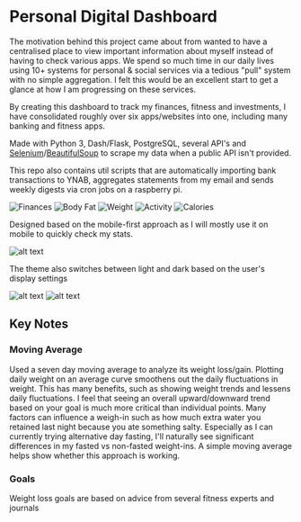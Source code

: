 # Personal Digital Dashboard

The motivation behind this project came about from wanted to have a centralised place to view important information about myself instead of having to check various apps. We spend so much time in our daily lives using 10+ systems for personal & social services via a tedious "pull" system with no simple aggregation. I felt this would be an excellent start to get a glance at how I am progressing on these services. 

By creating this dashboard to track my finances, fitness and investments, I have consolidated roughly over six apps/websites into one, including many banking and fitness apps. 

Made with Python 3, Dash/Flask, PostgreSQL, several API's and [Selenium](https://github.com/SeleniumHQ/selenium/tree/master/py)/[BeautifulSoup](https://www.crummy.com/software/BeautifulSoup/) to scrape my data when a public API isn't provided.

This repo also contains util scripts that are automatically importing bank transactions to YNAB, aggregates statements from my email and sends weekly digests via cron jobs on a raspberry pi.

![Finances](https://i.imgur.com/8gu92qa.jpg)
![Body Fat](https://i.imgur.com/8vKcXgu.jpg)
![Weight](https://i.imgur.com/4rfBdha.jpg)
![Activity](https://i.imgur.com/xqHQkWE.jpg)
![Calories](https://i.imgur.com/sWnmab5.jpg)

Designed based on the mobile-first approach as I will mostly use it on mobile to quickly check my stats.

![alt text](https://i.imgur.com/HVZdPfD.jpg "Logo Title Text 1")


The theme also switches between light and dark based on the user's display settings

![alt text](https://i.imgur.com/TgFDKth.jpg "Logo Title Text 1")
![alt text](https://i.imgur.com/TYg2Qau.jpg "Logo Title Text 1")

## Key Notes

### Moving Average
Used a seven day moving average to analyze its weight loss/gain. Plotting daily weight on an average curve smoothens out the daily fluctuations in weight. This has many benefits, such as showing weight trends and lessens daily fluctuations. I feel that seeing an overall upward/downward trend based on your goal is much more critical than individual points. Many factors can influence a weigh-in such as how much extra water you retained last night because you ate something salty. Especially as I can currently trying alternative day fasting, I'll naturally see significant differences in my fasted vs non-fasted weight-ins. A simple moving average helps show whether this approach is working.

### Goals
Weight loss goals are based on advice from several fitness experts and journals 
